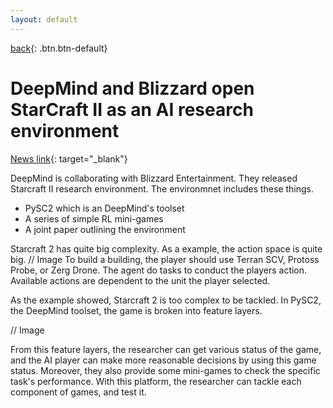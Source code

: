 ```yaml
---
layout: default
---
```

[back](../sc2ai){: .btn.btn-default}

# DeepMind and Blizzard open StarCraft II as an AI research environment

[News link](https://deepmind.com/blog/deepmind-and-blizzard-open-starcraft-ii-ai-research-environment/){: target="_blank"}

DeepMind is collaborating with Blizzard Entertainment. They released Starcraft II research environment. The environmnet includes these things.

- PySC2 which is an DeepMind's toolset
- A series of simple RL mini-games 
- A joint paper outlining the environment

Starcraft 2 has quite big complexity. As a example, the action space is quite big.
// Image
To build a building, the player should use Terran SCV, Protoss Probe, or Zerg Drone. The agent do tasks to conduct the players action. Available actions are dependent to the unit the player selected. 

As the example showed, Starcraft 2 is too complex to be tackled. In PySC2, the DeepMind toolset, the game is broken into feature layers. 

// Image

From this feature layers, the researcher can get various status of the game, and the AI player can make more reasonable decisions by using this game status.
Moreover, they also provide some mini-games to check the specific task's performance. With this platform, the researcher can tackle each component of games, and test it. 
